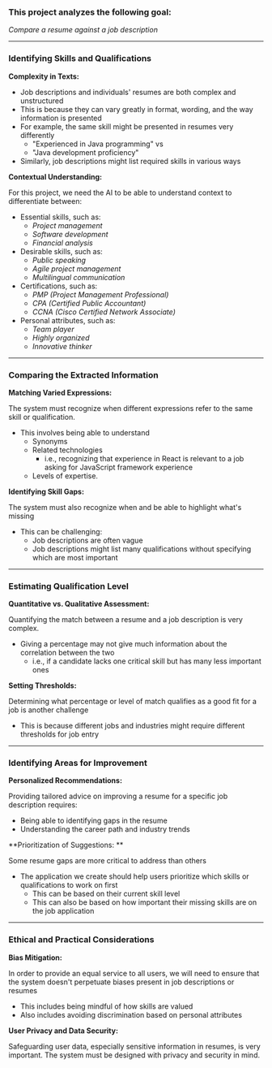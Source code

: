 ### **This project analyzes the following goal:**

*Compare a resume against a job description*

---

### **Identifying Skills and Qualifications**

**Complexity in Texts:**

- Job descriptions and individuals' resumes are both complex and unstructured
 - This is because they can vary greatly in format, wording, and the way information is presented
 - For example, the same skill might be presented in resumes very differently
    - "Experienced in Java programming" vs
    - "Java development proficiency"
  - Similarly, job descriptions might list required skills in various ways

**Contextual Understanding:**

For this project, we need the AI to be able to understand context to differentiate between:
  - Essential skills, such as:
    - *Project management*
    - *Software development*
    - *Financial analysis*
  - Desirable skills, such as:
    -  *Public speaking*
    - *Agile project management*
    - *Multilingual communication*
  - Certifications, such as:
    - *PMP (Project Management Professional)*
    - *CPA (Certified Public Accountant)*
    - *CCNA (Cisco Certified Network Associate)*
  - Personal attributes, such as:
    - *Team player*
    - *Highly organized*
    - *Innovative thinker*

---

### **Comparing the Extracted Information**

**Matching Varied Expressions:**

The system must recognize when different expressions refer to the same skill or qualification.
- This involves being able to understand
  - Synonyms
  - Related technologies
    - i.e., recognizing that experience in React is relevant to a job asking for JavaScript framework experience
  - Levels of expertise.

**Identifying Skill Gaps:**

The system must also recognize when and be able to highlight what's missing
  - This can be challenging:
    - Job descriptions are often vague  
    - Job descriptions might list many qualifications without specifying which are most important

---



### **Estimating Qualification Level**


**Quantitative vs. Qualitative Assessment:**

Quantifying the match between a resume and a job description is very complex.
- Giving a percentage may not give much information about the correlation between the two
  - i.e., if a candidate lacks one critical skill but has many less important ones

**Setting Thresholds:**

Determining what percentage or level of match qualifies as a good fit for a job is another challenge
- This is because different jobs and industries might require different thresholds for job entry


---


### **Identifying Areas for Improvement**


**Personalized Recommendations:**

Providing tailored advice on improving a resume for a specific job description requires:
  - Being able to identifying gaps in the resume
  - Understanding the career path and industry trends


**Prioritization of Suggestions: **

Some resume gaps are more critical to address than others
  - The application we create should help users prioritize which skills or qualifications to work on first
    - This can be based on their current skill level
    - This can also be based on how important their missing skills are on the job application

---

### **Ethical and Practical Considerations**

**Bias Mitigation:**

In order to provide an equal service to all users, we will need to ensure that the system doesn't perpetuate biases present in job descriptions or resumes
  - This includes being mindful of how skills are valued
  - Also includes avoiding discrimination based on personal attributes

**User Privacy and Data Security:**

Safeguarding user data, especially sensitive information in resumes, is very important. The system must be designed with privacy and security in mind.
